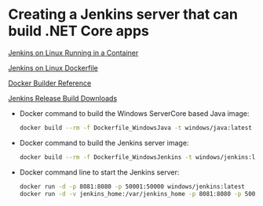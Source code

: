 # Creating a Jenkins server that can build .NET Core apps

[Jenkins on Linux Running in a Container](https://github.com/jenkinsci/docker/)

[Jenkins on Linux Dockerfile](https://github.com/jenkinsci/docker/blob/master/Dockerfile)

[Docker Builder Reference](https://docs.docker.com/engine/reference/builder)

[Jenkins Release Build Downloads](https://updates.jenkins-ci.org/download/war/)

* Docker command to build the Windows ServerCore based Java image:
  ```bash
  docker build --rm -f Dockerfile_WindowsJava -t windows/java:latest .
   ```

* Docker command to build the Jenkins server image:
  ```bash
  docker build --rm -f Dockerfile_WindowsJenkins -t windows/jenkins:latest .
   ```

* Docker command line to start the Jenkins server:
  ```bash
  docker run -d -p 8081:8080 -p 50001:50000 windows/jenkins:latest
  docker run -d -v jenkins_home:/var/jenkins_home -p 8081:8080 -p 50001:50000 windows/jenkins:latest
  ```